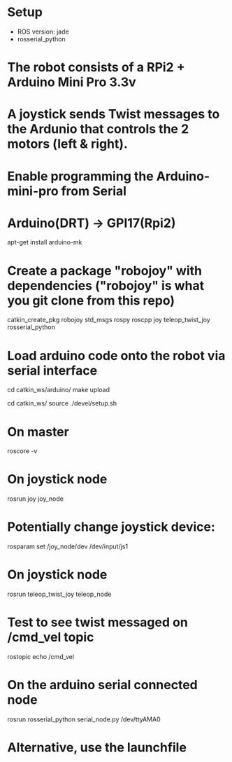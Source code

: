 # Setup
* ROS version: jade
* rosserial_python

# The robot consists of a RPi2 + Arduino Mini Pro 3.3v
# A joystick sends Twist messages to the Ardunio that controls the 2 motors (left & right).

# Enable programming the Arduino-mini-pro from Serial
# Arduino(DRT) -> GPI17(Rpi2)
apt-get install arduino-mk

# Create a package "robojoy" with dependencies ("robojoy" is what you git clone from this repo)
catkin_create_pkg robojoy std_msgs rospy roscpp joy teleop_twist_joy rosserial_python


# Load arduino code onto the robot via serial interface

cd catkin_ws/arduino/
make upload

cd catkin_ws/
source ./devel/setup.sh

# On master
roscore -v

# On joystick node
rosrun joy joy_node

# Potentially change joystick device: 

rosparam set /joy_node/dev /dev/input/js1


# On joystick node
rosrun teleop_twist_joy teleop_node

# Test to see twist messaged on /cmd_vel topic
rostopic echo /cmd_vel

# On the arduino serial connected node
rosrun rosserial_python serial_node.py /dev/ttyAMA0

# Alternative, use the launchfile
